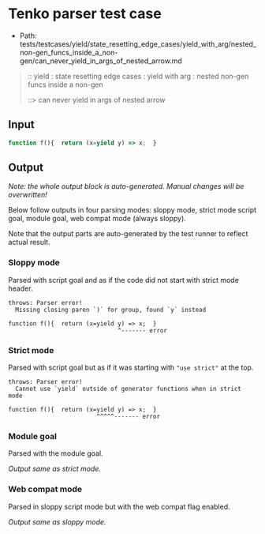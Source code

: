# Tenko parser test case

- Path: tests/testcases/yield/state_resetting_edge_cases/yield_with_arg/nested_non-gen_funcs_inside_a_non-gen/can_never_yield_in_args_of_nested_arrow.md

> :: yield : state resetting edge cases : yield with arg : nested non-gen funcs inside a non-gen
>
> ::> can never yield in args of nested arrow

## Input


`````js
function f(){  return (x=yield y) => x;  }
`````

## Output

_Note: the whole output block is auto-generated. Manual changes will be overwritten!_

Below follow outputs in four parsing modes: sloppy mode, strict mode script goal, module goal, web compat mode (always sloppy).

Note that the output parts are auto-generated by the test runner to reflect actual result.

### Sloppy mode

Parsed with script goal and as if the code did not start with strict mode header.

`````
throws: Parser error!
  Missing closing paren `)` for group, found `y` instead

function f(){  return (x=yield y) => x;  }
                               ^------- error
`````

### Strict mode

Parsed with script goal but as if it was starting with `"use strict"` at the top.

`````
throws: Parser error!
  Cannot use `yield` outside of generator functions when in strict mode

function f(){  return (x=yield y) => x;  }
                         ^^^^^------- error
`````


### Module goal

Parsed with the module goal.

_Output same as strict mode._

### Web compat mode

Parsed in sloppy script mode but with the web compat flag enabled.

_Output same as sloppy mode._
